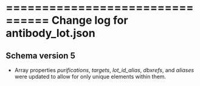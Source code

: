 ================================
Change log for antibody_lot.json
================================

Schema version 5
----------------

* Array properties *purifications*, *targets*, *lot_id_alias*, *dbxrefs*, and *aliases* were updated to allow for only unique elements within them.
